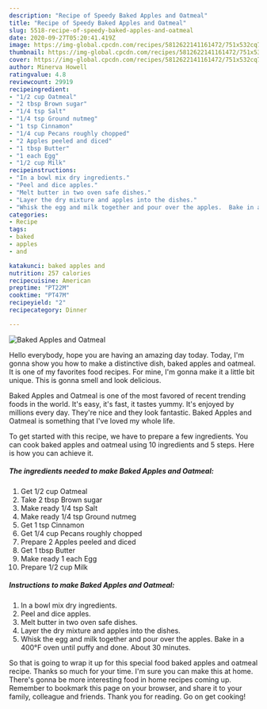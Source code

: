 ```yaml
---
description: "Recipe of Speedy Baked Apples and Oatmeal"
title: "Recipe of Speedy Baked Apples and Oatmeal"
slug: 5518-recipe-of-speedy-baked-apples-and-oatmeal
date: 2020-09-27T05:20:41.419Z
image: https://img-global.cpcdn.com/recipes/5812622141161472/751x532cq70/baked-apples-and-oatmeal-recipe-main-photo.jpg
thumbnail: https://img-global.cpcdn.com/recipes/5812622141161472/751x532cq70/baked-apples-and-oatmeal-recipe-main-photo.jpg
cover: https://img-global.cpcdn.com/recipes/5812622141161472/751x532cq70/baked-apples-and-oatmeal-recipe-main-photo.jpg
author: Minerva Howell
ratingvalue: 4.8
reviewcount: 29919
recipeingredient:
- "1/2 cup Oatmeal"
- "2 tbsp Brown sugar"
- "1/4 tsp Salt"
- "1/4 tsp Ground nutmeg"
- "1 tsp Cinnamon"
- "1/4 cup Pecans roughly chopped"
- "2 Apples peeled and diced"
- "1 tbsp Butter"
- "1 each Egg"
- "1/2 cup Milk"
recipeinstructions:
- "In a bowl mix dry ingredients."
- "Peel and dice apples."
- "Melt butter in two oven safe dishes."
- "Layer the dry mixture and apples into the dishes."
- "Whisk the egg and milk together and pour over the apples.  Bake in a 400°F oven until puffy and done.  About 30 minutes."
categories:
- Recipe
tags:
- baked
- apples
- and

katakunci: baked apples and 
nutrition: 257 calories
recipecuisine: American
preptime: "PT22M"
cooktime: "PT47M"
recipeyield: "2"
recipecategory: Dinner

---
```



![Baked Apples and Oatmeal](https://img-global.cpcdn.com/recipes/5812622141161472/751x532cq70/baked-apples-and-oatmeal-recipe-main-photo.jpg)

Hello everybody, hope you are having an amazing day today. Today, I'm gonna show you how to make a distinctive dish, baked apples and oatmeal. It is one of my favorites food recipes. For mine, I'm gonna make it a little bit unique. This is gonna smell and look delicious.

Baked Apples and Oatmeal is one of the most favored of recent trending foods in the world. It's easy, it's fast, it tastes yummy. It's enjoyed by millions every day. They're nice and they look fantastic. Baked Apples and Oatmeal is something that I've loved my whole life.




To get started with this recipe, we have to prepare a few ingredients. You can cook baked apples and oatmeal using 10 ingredients and 5 steps. Here is how you can achieve it.

<!--inarticleads1-->

##### The ingredients needed to make Baked Apples and Oatmeal:

1. Get 1/2 cup Oatmeal
1. Take 2 tbsp Brown sugar
1. Make ready 1/4 tsp Salt
1. Make ready 1/4 tsp Ground nutmeg
1. Get 1 tsp Cinnamon
1. Get 1/4 cup Pecans roughly chopped
1. Prepare 2 Apples peeled and diced
1. Get 1 tbsp Butter
1. Make ready 1 each Egg
1. Prepare 1/2 cup Milk




<!--inarticleads2-->

##### Instructions to make Baked Apples and Oatmeal:

1. In a bowl mix dry ingredients.
1. Peel and dice apples.
1. Melt butter in two oven safe dishes.
1. Layer the dry mixture and apples into the dishes.
1. Whisk the egg and milk together and pour over the apples.  Bake in a 400°F oven until puffy and done.  About 30 minutes.




So that is going to wrap it up for this special food baked apples and oatmeal recipe. Thanks so much for your time. I'm sure you can make this at home. There's gonna be more interesting food in home recipes coming up. Remember to bookmark this page on your browser, and share it to your family, colleague and friends. Thank you for reading. Go on get cooking!
